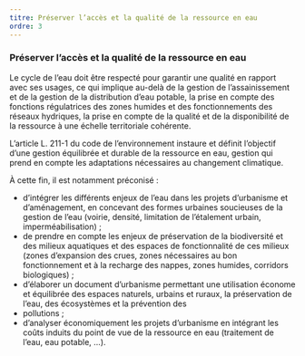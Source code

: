 ```yaml
---
titre: Préserver l’accès et la qualité de la ressource en eau
ordre: 3
---
```


### Préserver l’accès et la qualité de la ressource en eau

Le cycle de l’eau doit être respecté pour garantir une qualité en rapport avec ses usages, ce qui implique
au-delà de la gestion de l’assainissement et de la gestion de la distribution d’eau potable, la prise en
compte des fonctions régulatrices des zones humides et des fonctionnements des réseaux hydriques, la
prise en compte de la qualité et de la disponibilité de la ressource à une échelle territoriale cohérente.

L’article L. 211-1 du code de l’environnement instaure et définit l’objectif d’une gestion équilibrée et durable
de la ressource en eau, gestion qui prend en compte les adaptations nécessaires au changement
climatique.

À cette fin, il est notamment préconisé :
- d’intégrer les différents enjeux de l’eau dans les projets d’urbanisme et d’aménagement, en
concevant des formes urbaines soucieuses de la gestion de l’eau (voirie, densité, limitation de
l’étalement urbain, imperméabilisation) ;
- de prendre en compte les enjeux de préservation de la biodiversité et des milieux aquatiques et
des espaces de fonctionnalité de ces milieux (zones d’expansion des crues, zones nécessaires au
bon fonctionnement et à la recharge des nappes, zones humides, corridors biologiques) ;
- d’élaborer un document d’urbanisme permettant une utilisation économe et équilibrée des espaces
naturels, urbains et ruraux, la préservation de l’eau, des écosystèmes et la prévention des
- pollutions ;
- d’analyser économiquement les projets d’urbanisme en intégrant les coûts induits du point de vue
de la ressource en eau (traitement de l’eau, eau potable, …).
